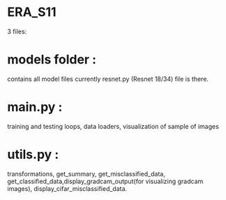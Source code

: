 # ERA_S11

3 files:

# models folder : 

contains all model files currently resnet.py (Resnet 18/34) file is there.

# main.py : 

training and testing loops, data loaders, visualization of sample of images

# utils.py :

transformations, get_summary, get_misclassified_data, get_classified_data,display_gradcam_output(for visualizing gradcam images), display_cifar_misclassified_data.



